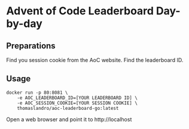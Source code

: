 
Advent of Code Leaderboard Day-by-day
=====================================

Preparations
------------

Find you session cookie from the AoC website. Find the leaderboard ID.

Usage
-----

```
docker run -p 80:8081 \
    -e AOC_LEADERBOARD_ID=[YOUR LEADERBOARD ID] \
    -e AOC_SESSION_COOKIE=[YOUR SESSION COOKIE] \
    thomaslandro/aoc-leaderboard-go:latest
```

Open a web browser and point it to http://localhost
